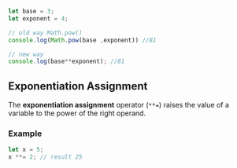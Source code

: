 

```js
let base = 3;
let exponent = 4;

// old way Math.pow()
console.log(Math.pow(base ,exponent)) //81

// new way
console.log(base**exponent); //81
```

## Exponentiation Assignment

The **exponentiation assignment** operator (`**=`) raises the value of a variable to the power of the right operand.

### Example

```js
let x = 5;  
x **= 2; // result 25
```
